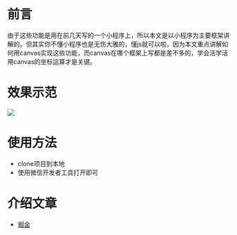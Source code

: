 # 前言
由于这些功能是用在前几天写的一个小程序上，所以本文是以小程序为主要框架讲解的。但其实你不懂小程序也是无伤大雅的，懂js就可以啦，因为本文重点讲解如何用canvas实现这些功能，而canvas在哪个框架上写都是差不多的，学会活学活用canvas的坐标运算才是关键。
# 效果示范

![](https://user-gold-cdn.xitu.io/2020/3/7/170b100c4f06f6e7?w=379&h=603&f=gif&s=1753702)

# 使用方法
- clone项目到本地
- 使用微信开发者工具打开即可

# 介绍文章
- [掘金](https://juejin.im/post/5e5e5f0af265da57133b30bc)